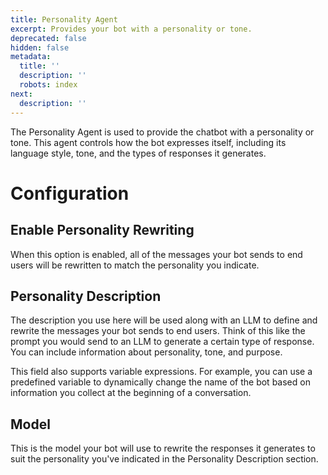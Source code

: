 ```yaml
---
title: Personality Agent
excerpt: Provides your bot with a personality or tone.
deprecated: false
hidden: false
metadata:
  title: ''
  description: ''
  robots: index
next:
  description: ''
---
```

The Personality Agent is used to provide the chatbot with a personality or tone. This agent controls how the bot expresses itself, including its language style, tone, and the types of responses it generates.

# Configuration

## Enable Personality Rewriting

When this option is enabled, all of the messages your bot sends to end users will be rewritten to match the personality you indicate.

## Personality Description

The description you use here will be used along with an LLM to define and rewrite the messages your bot sends to end users. Think of this like the prompt you would send to an LLM to generate a certain type of response. You can include information about personality, tone, and purpose.

This field also supports variable expressions. For example, you can use a predefined variable to dynamically change the name of the bot based on information you collect at the beginning of a conversation.

## Model

This is the model your bot will use to rewrite the responses it generates to suit the personality you've indicated in the Personality Description section.